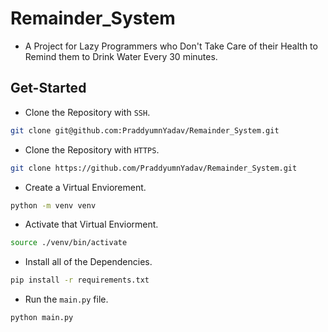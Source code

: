 # Remainder_System
- A Project for Lazy Programmers who Don't Take Care of their Health to Remind them to Drink Water Every 30 minutes.

## Get-Started
- Clone the Repository with `SSH`.
```bash
git clone git@github.com:PraddyumnYadav/Remainder_System.git
```
- Clone the Repository with `HTTPS`.
```bash
git clone https://github.com/PraddyumnYadav/Remainder_System.git
```
- Create a Virtual Enviorement.
```bash
python -m venv venv
```
- Activate that Virtual Enviorment.
```bash
source ./venv/bin/activate
```
- Install all of the Dependencies.
```bash
pip install -r requirements.txt
```
- Run the `main.py` file.
```bash
python main.py
```
